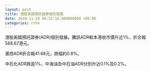 ```yaml
---
layout: post
title: 港股美國預託證券個別發展
date: 2020-11-28 06:52:14.000000000 +08:00
categories: rthk
---
```


港股美國預託證券(ADR)個別發展。騰訊ADR較本港收市價升近1%，折合報588.67港元。

滙控ADR折合報41.68元，跌幅約0.8%。

中石化ADR跌逾1%，中海油及中石油ADR分別升近0.1%及0.2%。
